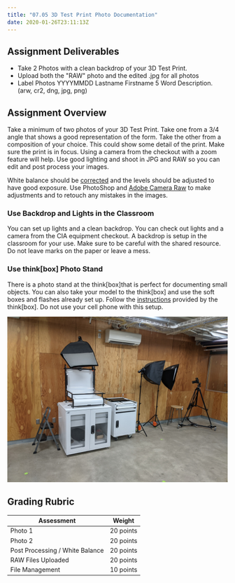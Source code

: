 ```yaml
---
title: "07.05 3D Test Print Photo Documentation"
date: 2020-01-26T23:11:13Z
---
```


## Assignment Deliverables

- Take 2 Photos with a clean backdrop of your 3D Test Print.
- Upload both the "RAW" photo and the edited .jpg for all photos
- Label Photos YYYYMMDD Lastname Firstname 5 Word Description. (arw, cr2, dng, jpg, png)

## Assignment Overview

Take a minimum of two photos of your 3D Test Print. Take one from a 3/4 angle that shows a good representation of the form. Take the other from a composition of your choice. This could show some detail of the print. Make sure the print is in focus. Using a camera from the checkout with a zoom feature will help. Use good lighting and shoot in JPG and RAW so you can edit and post process your images.

White balance should be [corrected](https://www.youtube.com/watch?v=m0yZEWUSahk) and the levels should be adjusted to have good exposure. Use PhotoShop and [Adobe Camera Raw](https://www.youtube.com/watch?v=11jwSwUu2WI) to make adjustments and to retouch any mistakes in the images.

### Use Backdrop and Lights in the Classroom

You can set up lights and a clean backdrop. You can check out lights and a camera from the CIA equipment checkout. A backdrop is setup in the classroom for your use. Make sure to be careful with the shared resource. Do not leave marks on the paper or leave a mess.

### Use think[box] Photo Stand

There is a photo stand at the think[box]that is perfect for documenting small objects. You can also take your model to the think[box] and use the soft boxes and flashes already set up. Follow the [instructions](https://case.edu/thinkbox/equipment/other-equipment/photography-studio) provided by the think[box]. Do not use your cell phone with this setup.

![thinkbox photo stand](../../../../photography/2021-thinkbox-photo-stand.jpg)

## Grading Rubric

<div class="responsive-table-markdown">

| Assessment                      | Weight    |
| ------------------------------- | --------- |
| Photo 1                         | 20 points |
| Photo 2                         | 20 points |
| Post Processing / White Balance | 20 points |
| RAW Files Uploaded              | 20 points |
| File Management                 | 10 points |

</div>
